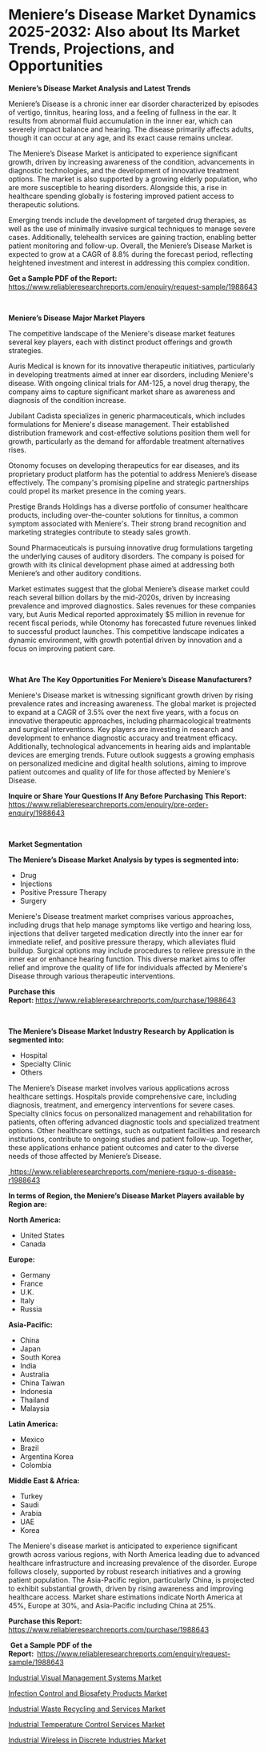 <p><h1>Meniere’s Disease Market Dynamics 2025-2032: Also about Its Market Trends, Projections, and Opportunities</h1></p><p><strong>Meniere’s Disease Market Analysis and Latest Trends</strong></p>
<p><p>Meniere’s Disease is a chronic inner ear disorder characterized by episodes of vertigo, tinnitus, hearing loss, and a feeling of fullness in the ear. It results from abnormal fluid accumulation in the inner ear, which can severely impact balance and hearing. The disease primarily affects adults, though it can occur at any age, and its exact cause remains unclear.</p><p>The Meniere’s Disease Market is anticipated to experience significant growth, driven by increasing awareness of the condition, advancements in diagnostic technologies, and the development of innovative treatment options. The market is also supported by a growing elderly population, who are more susceptible to hearing disorders. Alongside this, a rise in healthcare spending globally is fostering improved patient access to therapeutic solutions.</p><p>Emerging trends include the development of targeted drug therapies, as well as the use of minimally invasive surgical techniques to manage severe cases. Additionally, telehealth services are gaining traction, enabling better patient monitoring and follow-up. Overall, the Meniere’s Disease Market is expected to grow at a CAGR of 8.8% during the forecast period, reflecting heightened investment and interest in addressing this complex condition.</p></p>
<p><strong>Get a Sample PDF of the Report:&nbsp;</strong> <a href="https://www.reliableresearchreports.com/enquiry/request-sample/1988643?utm_campaign=34&utm_medium=2&utm_source=Github&utm_content=ia&utm_term=28032025&utm_id=menieres-disease">https://www.reliableresearchreports.com/enquiry/request-sample/1988643</a></p>
<p>&nbsp;</p>
<p><strong>Meniere’s Disease Major Market Players</strong></p>
<p><p>The competitive landscape of the Meniere's disease market features several key players, each with distinct product offerings and growth strategies. </p><p>Auris Medical is known for its innovative therapeutic initiatives, particularly in developing treatments aimed at inner ear disorders, including Meniere's disease. With ongoing clinical trials for AM-125, a novel drug therapy, the company aims to capture significant market share as awareness and diagnosis of the condition increase.</p><p>Jubilant Cadista specializes in generic pharmaceuticals, which includes formulations for Meniere's disease management. Their established distribution framework and cost-effective solutions position them well for growth, particularly as the demand for affordable treatment alternatives rises.</p><p>Otonomy focuses on developing therapeutics for ear diseases, and its proprietary product platform has the potential to address Meniere’s disease effectively. The company's promising pipeline and strategic partnerships could propel its market presence in the coming years.</p><p>Prestige Brands Holdings has a diverse portfolio of consumer healthcare products, including over-the-counter solutions for tinnitus, a common symptom associated with Meniere's. Their strong brand recognition and marketing strategies contribute to steady sales growth.</p><p>Sound Pharmaceuticals is pursuing innovative drug formulations targeting the underlying causes of auditory disorders. The company is poised for growth with its clinical development phase aimed at addressing both Meniere’s and other auditory conditions.</p><p>Market estimates suggest that the global Meniere’s disease market could reach several billion dollars by the mid-2020s, driven by increasing prevalence and improved diagnostics. Sales revenues for these companies vary, but Auris Medical reported approximately $5 million in revenue for recent fiscal periods, while Otonomy has forecasted future revenues linked to successful product launches. This competitive landscape indicates a dynamic environment, with growth potential driven by innovation and a focus on improving patient care.</p></p>
<p>&nbsp;</p>
<p><strong>What Are The Key Opportunities For Meniere’s Disease Manufacturers?</strong></p>
<p><p>Meniere's Disease market is witnessing significant growth driven by rising prevalence rates and increasing awareness. The global market is projected to expand at a CAGR of 3.5% over the next five years, with a focus on innovative therapeutic approaches, including pharmacological treatments and surgical interventions. Key players are investing in research and development to enhance diagnostic accuracy and treatment efficacy. Additionally, technological advancements in hearing aids and implantable devices are emerging trends. Future outlook suggests a growing emphasis on personalized medicine and digital health solutions, aiming to improve patient outcomes and quality of life for those affected by Meniere's Disease.</p></p>
<p><strong>Inquire or Share Your Questions If Any Before Purchasing This Report:</strong> <a href="https://www.reliableresearchreports.com/enquiry/pre-order-enquiry/1988643?utm_campaign=34&utm_medium=2&utm_source=Github&utm_content=ia&utm_term=28032025&utm_id=menieres-disease">https://www.reliableresearchreports.com/enquiry/pre-order-enquiry/1988643</a></p>
<p>&nbsp;</p>
<p><strong>Market Segmentation</strong></p>
<p><strong>The Meniere’s Disease Market Analysis by types is segmented into:</strong></p>
<p><ul><li>Drug</li><li>Injections</li><li>Positive Pressure Therapy</li><li>Surgery</li></ul></p>
<p><p>Meniere's Disease treatment market comprises various approaches, including drugs that help manage symptoms like vertigo and hearing loss, injections that deliver targeted medication directly into the inner ear for immediate relief, and positive pressure therapy, which alleviates fluid buildup. Surgical options may include procedures to relieve pressure in the inner ear or enhance hearing function. This diverse market aims to offer relief and improve the quality of life for individuals affected by Meniere's Disease through various therapeutic interventions.</p></p>
<p><strong>Purchase this Report:&nbsp;</strong><a href="https://www.reliableresearchreports.com/purchase/1988643?utm_campaign=34&utm_medium=2&utm_source=Github&utm_content=ia&utm_term=28032025&utm_id=menieres-disease">https://www.reliableresearchreports.com/purchase/1988643</a></p>
<p>&nbsp;</p>
<p><strong>The Meniere’s Disease Market Industry Research by Application is segmented into:</strong></p>
<p><ul><li>Hospital</li><li>Specialty Clinic</li><li>Others</li></ul></p>
<p><p>The Meniere’s Disease market involves various applications across healthcare settings. Hospitals provide comprehensive care, including diagnosis, treatment, and emergency interventions for severe cases. Specialty clinics focus on personalized management and rehabilitation for patients, often offering advanced diagnostic tools and specialized treatment options. Other healthcare settings, such as outpatient facilities and research institutions, contribute to ongoing studies and patient follow-up. Together, these applications enhance patient outcomes and cater to the diverse needs of those affected by Meniere’s Disease.</p></p>
<p><a href="https://www.reliableresearchreports.com/meniere-rsquo-s-disease-r1988643?utm_campaign=34&utm_medium=2&utm_source=Github&utm_content=ia&utm_term=28032025&utm_id=menieres-disease">&nbsp;https://www.reliableresearchreports.com/meniere-rsquo-s-disease-r1988643</a></p>
<p><strong>In terms of Region, the Meniere’s Disease Market Players available by Region are:</strong></p>
<p>
    <p> <strong> North America: </strong>
        <ul>
            <li>United States</li>
            <li>Canada</li>
        </ul>
        </p> 
    <p> <strong> Europe: </strong>
        <ul>
            <li>Germany</li>
            <li>France</li>
            <li>U.K.</li>
            <li>Italy</li>
            <li>Russia</li>
        </ul>
        </p> 
    <p> <strong> Asia-Pacific: </strong>
        <ul>
            <li>China</li>
            <li>Japan</li>
            <li>South Korea</li>
            <li>India</li>
            <li>Australia</li>
            <li>China Taiwan</li>
            <li>Indonesia</li>
            <li>Thailand</li>
            <li>Malaysia</li>
        </ul>
        </p> 
    <p> <strong> Latin America: </strong>
        <ul>
            <li>Mexico</li>
            <li>Brazil</li>
            <li>Argentina Korea</li>
            <li>Colombia</li>
        </ul>
        </p> 
    <p> <strong> Middle East & Africa: </strong>
        <ul>
            <li>Turkey</li>
            <li>Saudi</li>
            <li>Arabia</li>
            <li>UAE</li>
            <li>Korea</li>
        </ul>
    </p>
    </p>
<p><p>The Meniere's disease market is anticipated to experience significant growth across various regions, with North America leading due to advanced healthcare infrastructure and increasing prevalence of the disorder. Europe follows closely, supported by robust research initiatives and a growing patient population. The Asia-Pacific region, particularly China, is projected to exhibit substantial growth, driven by rising awareness and improving healthcare access. Market share estimations indicate North America at 45%, Europe at 30%, and Asia-Pacific including China at 25%.</p></p>
<p><strong>Purchase this Report: </strong><a href="https://www.reliableresearchreports.com/purchase/1988643?utm_campaign=34&utm_medium=2&utm_source=Github&utm_content=ia&utm_term=28032025&utm_id=menieres-disease">https://www.reliableresearchreports.com/purchase/1988643</a></p>
<p>&nbsp;<strong>Get a Sample PDF of the Report:&nbsp;&nbsp;</strong><a href="https://www.reliableresearchreports.com/enquiry/request-sample/1988643?utm_campaign=34&utm_medium=2&utm_source=Github&utm_content=ia&utm_term=28032025&utm_id=menieres-disease">https://www.reliableresearchreports.com/enquiry/request-sample/1988643</a></p>
<p><strong></strong></p>
<p><p><a href="https://github.com/xanaanenkaly/Market-Research-Report-List-1/blob/main/industrial-visual-management-systems-market.md?utm_campaign=34&utm_medium=2&utm_source=Github&utm_content=ia&utm_term=28032025&utm_id=menieres-disease">Industrial Visual Management Systems Market</a></p><p><a href="https://github.com/voetzeszuh/Market-Research-Report-List-1/blob/main/infection-control-and-biosafety-products-market.md?utm_campaign=34&utm_medium=2&utm_source=Github&utm_content=ia&utm_term=28032025&utm_id=menieres-disease">Infection Control and Biosafety Products Market</a></p><p><a href="https://github.com/memorirummy/Market-Research-Report-List-1/blob/main/industrial-waste-recycling-and-services-market.md?utm_campaign=34&utm_medium=2&utm_source=Github&utm_content=ia&utm_term=28032025&utm_id=menieres-disease">Industrial Waste Recycling and Services Market</a></p><p><a href="https://github.com/jaquelynhasenaue8/Market-Research-Report-List-1/blob/main/industrial-temperature-control-services-market.md?utm_campaign=34&utm_medium=2&utm_source=Github&utm_content=ia&utm_term=28032025&utm_id=menieres-disease">Industrial Temperature Control Services Market</a></p><p><a href="https://github.com/alasmyayock/Market-Research-Report-List-1/blob/main/industrial-wireless-in-discrete-industries-market.md?utm_campaign=34&utm_medium=2&utm_source=Github&utm_content=ia&utm_term=28032025&utm_id=menieres-disease">Industrial Wireless in Discrete Industries Market</a></p></p>